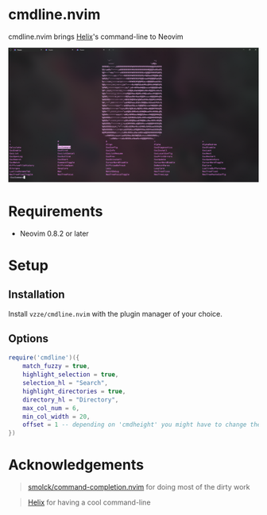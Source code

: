 # cmdline.nvim
cmdline.nvim brings [Helix](https://github.com/helix-editor/helix)'s command-line to Neovim

<p align="center">
    <img src="https://raw.githubusercontent.com/vzze/cmdline.nvim/main/preview.png">
</p>

# Requirements

* Neovim 0.8.2 or later

# Setup

## Installation

Install `vzze/cmdline.nvim` with the plugin manager of your choice.

## Options
```lua
require('cmdline')({
    match_fuzzy = true,
    highlight_selection = true,
    selection_hl = "Search",
    highlight_directories = true,
    directory_hl = "Directory",
    max_col_num = 6,
    min_col_width = 20,
    offset = 1 -- depending on 'cmdheight' you might have to change the height offset
})
```

# Acknowledgements
> [smolck/command-completion.nvim](https://github.com/smolck/command-completion.nvim) for doing most of the dirty work

> [Helix](https://github.com/helix-editor/helix) for having a cool command-line
